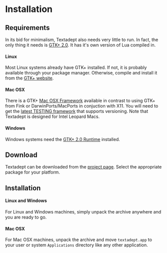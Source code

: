 # Installation

## Requirements

In its bid for minimalism, Textadept also needs very little to run. In fact, the
only thing it needs is [GTK+ 2.0][GTK2]. It has it's own version of Lua compiled
in.

#### Linux

Most Linux systems already have GTK+ installed. If not, it is probably available
through your package manager. Otherwise, compile and install it from the
[GTK+ website][GTK-Linux].

#### Mac OSX

There is a GTK+ [Mac OSX Framework][GTK-OSX] available in contrast to using GTK+
from Fink or DarwinPorts/MacPorts in conjuction with X11. You will need to get
the [latest TESTING framework][GTK-OSX-Latest] that supports versioning. Note
that Textadept is designed for Intel Leopard Macs.

#### Windows

Windows systems need the [GTK+ 2.0 Runtime][GTK-Runtime] installed.

[GTK2]: http://gtk.org
[GTK-Linux]: http://www.gtk.org/download-linux.html
[GTK-OSX]: http://gtk-osx.org
[GTK-OSX-Latest]: http://people.imendio.com/richard/stuff/Gtk-Framework-2.14.3-2-test1.dmg
[GTK-Runtime]: http://sourceforge.net/projects/gtk-win/

## Download

Textadept can be downloaded from the [project page][Download]. Select the
appropriate package for your platform.

[Download]: http://textadept.googlecode.com/

## Installation

#### Linux and Windows

For Linux and Windows machines, simply unpack the archive anywhere and you are
ready to go.

#### Mac OSX

For Mac OSX machines, unpack the archive and move `textadept.app` to your user
or system `Applications` directory like any other application.
